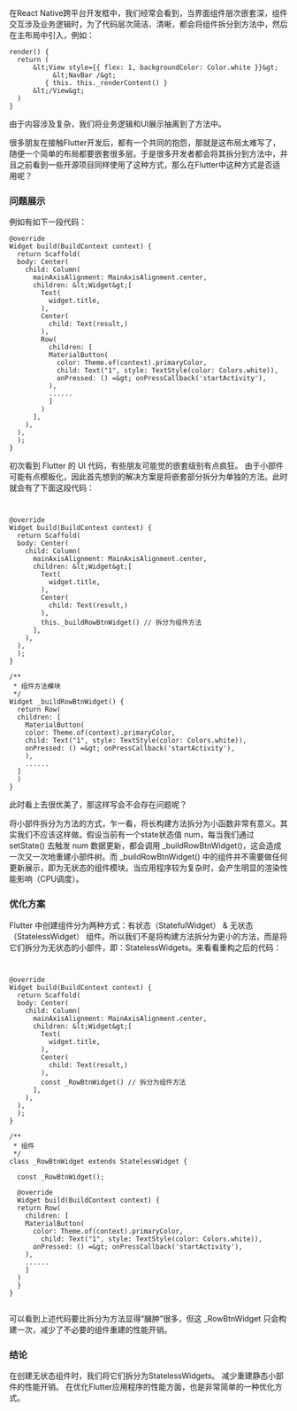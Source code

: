 在React Native跨平台开发框中，我们经常会看到，当界面组件层次嵌套深，组件交互涉及业务逻辑时，为了代码层次简洁、清晰，都会将组件拆分到方法中，然后在主布局中引入，例如：

```
render() {	
  return (	
      &lt;View style={{ flex: 1, backgroundColor: Color.white }}&gt;	
           &lt;NavBar /&gt;	
         { this. this._renderContent() }	
      &lt;/View&gt;	
  )	
}
```

由于内容涉及复杂，我们将业务逻辑和UI展示抽离到了方法中。

很多朋友在接触Flutter开发后，都有一个共同的抱怨，那就是这布局太难写了，随便一个简单的布局都要嵌套很多层。于是很多开发者都会将其拆分到方法中，并且之前看到一些开源项目同样使用了这种方式，那么在Flutter中这种方式是否适用呢？

### 问题展示

例如有如下一段代码：

```
@override	
Widget build(BuildContext context) {	
  return Scaffold(	
  body: Center(	
    child: Column(	
      mainAxisAlignment: MainAxisAlignment.center,	
      children: &lt;Widget&gt;[	
        Text(	
          widget.title,	
        ),	
        Center(	
          child: Text(result,)	
        ),	
        Row(	
          children: [	
          MaterialButton(	
            color: Theme.of(context).primaryColor,	
            child: Text("1", style: TextStyle(color: Colors.white)),	
            onPressed: () =&gt; onPressCallback('startActivity'),	
          ),	
          ......	
          ]	
        )	
      ],	
    ),	
  ),	
  );	
}
```

初次看到 Flutter 的 UI 代码，有些朋友可能觉的嵌套级别有点疯狂。 由于小部件可能有点模板化，因此首先想到的解决方案是将嵌套部分拆分为单独的方法。此时就会有了下面这段代码：

```
 
	
@override	
Widget build(BuildContext context) {	
  return Scaffold(	
  body: Center(	
    child: Column(	
      mainAxisAlignment: MainAxisAlignment.center,	
      children: &lt;Widget&gt;[	
        Text(	
          widget.title,	
        ),	
        Center(	
          child: Text(result,)	
        ),	
        this._buildRowBtnWidget() // 拆分为组件方法	
      ],	
    ),	
  ),	
  );	
}	
 	
/**	
 * 组件方法模块	
 */	
Widget _buildRowBtnWidget() {	
  return Row(	
  children: [	
    MaterialButton(	
    color: Theme.of(context).primaryColor,	
    child: Text("1", style: TextStyle(color: Colors.white)),	
    onPressed: () =&gt; onPressCallback('startActivity'),	
    ),	
    ......	
  ]	
  )	
}

```

此时看上去很优美了，那这样写会不会存在问题呢？

将小部件拆分为方法的方式，乍一看，将长构建方法拆分为小函数非常有意义。其实我们不应该这样做。假设当前有一个state状态值 num，每当我们通过 setState() 去触发 num 数据更新，都会调用 _buildRowBtnWidget()，这会造成一次又一次地重建小部件树。而 _buildRowBtnWidget() 中的组件并不需要做任何更新展示，即为无状态的组件模块。当应用程序较为复杂时，会产生明显的渲染性能影响（CPU调度）。

### 优化方案

Flutter 中创建组件分为两种方式：有状态（StatefulWidget） & 无状态（StatelessWidget） 组件。所以我们不是将构建方法拆分为更小的方法，而是将它们拆分为无状态的小部件，即：StatelessWidgets。来看看重构之后的代码：

```
 
	
@override	
Widget build(BuildContext context) {	
  return Scaffold(	
  body: Center(	
    child: Column(	
      mainAxisAlignment: MainAxisAlignment.center,	
      children: &lt;Widget&gt;[	
        Text(	
          widget.title,	
        ),	
        Center(	
          child: Text(result,)	
        ),	
        const _RowBtnWidget() // 拆分为组件方法	
      ],	
    ),	
  ),	
  );	
}	
 	
/**	
 * 组件	
 */	
class _RowBtnWidget extends StatelessWidget {	
 	
  const _RowBtnWidget();	
 	
  @override	
  Widget build(BuildContext context) {	
  return Row(	
    children: [	
    MaterialButton(	
      color: Theme.of(context).primaryColor,	
        child: Text("1", style: TextStyle(color: Colors.white)),	
      onPressed: () =&gt; onPressCallback('startActivity'),	
    ),	
    ......	
    ]	
  )	
  }	
}


```

可以看到上述代码要比拆分为方法显得“臃肿”很多，但这 _RowBtnWidget 只会构建一次，减少了不必要的组件重建的性能开销。 

### 结论

在创建无状态组件时，我们将它们拆分为StatelessWidgets。 减少重建静态小部件的性能开销。 在优化Flutter应用程序的性能方面，也是非常简单的一种优化方式。

